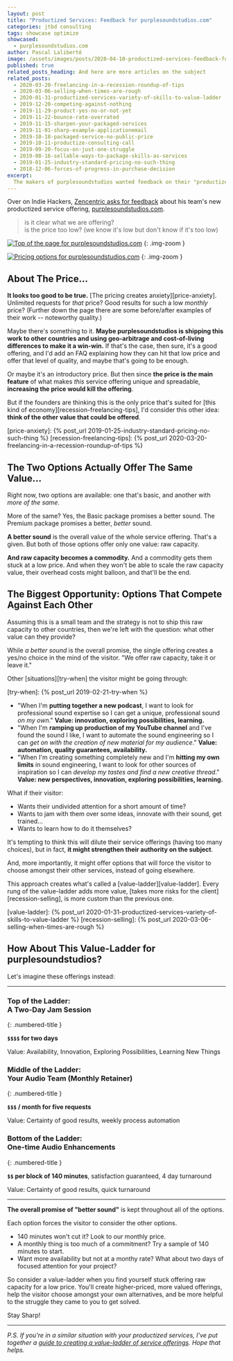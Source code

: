 ```yaml
---
layout: post
title: "Productized Services: Feedback for purplesoundstudios.com"
categories: jtbd consulting
tags: showcase optimize
showcased:
  - purplesoundstudios.com
author: Pascal Laliberté
image: /assets/images/posts/2020-04-10-productized-services-feedback-for-purplesoundstudios.jpg
published: true
related_posts_heading: And here are more articles on the subject
related_posts:
  - 2020-03-20-freelancing-in-a-recession-roundup-of-tips
  - 2020-03-06-selling-when-times-are-rough
  - 2020-01-31-productized-services-variety-of-skills-to-value-ladder
  - 2019-12-20-competing-against-nothing
  - 2019-11-29-product-yes-no-or-not-yet
  - 2019-11-22-bounce-rate-overrated
  - 2019-11-15-sharpen-your-packaged-services
  - 2019-11-01-sharp-example-applicationemail
  - 2019-10-18-packaged-service-no-public-price
  - 2019-10-11-productize-consulting-call
  - 2019-09-20-focus-on-just-one-struggle
  - 2019-08-16-sellable-ways-to-package-skills-as-services
  - 2019-01-25-industry-standard-pricing-no-such-thing
  - 2018-12-06-forces-of-progress-in-purchase-decision
excerpt: 
  The makers of purplesoundstudios wanted feedback on their "productized service". Is it clear what they're offering? Is the price too low? My answer? Unlimited audio improvements for $49/month seems suspect, and there's probably a way to move away from offering raw capacity for a low price by having a value-ladder of options.
---
```


Over on Indie Hackers, [Zencentric asks for feedback][thread] about his team's new productized service offering, [purplesoundstudios.com][purplesoundstudios].

> is it clear what we are offering?  
> is the price too low? (we know it's low but don't know if it's too low)

[thread]: https://www.indiehackers.com/post/launched-a-new-productized-service-audio-and-music-looking-for-feedback-c704175a30?commentId=-M4UI-Z29bNVXAStwAux
[purplesoundstudios]: https://www.purplesoundstudios.com

[![Top of the page for purplesoundstudios.com](/assets/images/posts/2020-04-10-productized-services-feedback-for-purplesoundstudios-01.jpg)][purplesoundstudios]
{: .img-zoom }

[![Pricing options for purplesoundstudios.com](/assets/images/posts/2020-04-10-productized-services-feedback-for-purplesoundstudios-02.jpg)][purplesoundstudios]
{: .img-zoom }

## About The Price...

**It looks too good to be true.** [The pricing creates anxiety][price-anxiety]. Unlimited requests for _that_ price? Good results for such a low _monthly_ price? (Further down the page there are some before/after examples of their work -- noteworthy quality.)

Maybe there's something to it. **Maybe purplesoundstudios is shipping this work to other countries and using geo-arbitrage and cost-of-living differences to make it a win-win.** If that's the case, then sure, it's a good offering, and I'd add an FAQ explaining how they can hit that low price and offer that level of quality, and maybe that's going to be enough.

Or maybe it's an introductory price. But then since **the price is _the_ main feature** of what makes _this_ service offering unique and spreadable, **increasing the price would kill the offering**.

But if the founders are thinking this is the only price that's suited for [this kind of economy][recession-freelancing-tips], I'd consider this other idea: **think of the other value that could be offered**.

[price-anxiety]: {% post_url 2019-01-25-industry-standard-pricing-no-such-thing %}
[recession-freelancing-tips]: {% post_url 2020-03-20-freelancing-in-a-recession-roundup-of-tips %}

## The Two Options Actually Offer The Same Value...

Right now, two options are available: one that's basic, and another with _more of the same_.

More of the same? Yes, the Basic package promises a better sound. The Premium package promises a better, _better_ sound.

**A better sound** is the overall value of the whole service offering. That's a given. But both of those options offer only one value: raw capacity.

**And raw capacity becomes a commodity.** And a commodity gets them stuck at a low price. And when they won't be able to scale the raw capacity value, their overhead costs might balloon, and that'll be the end.

## The Biggest Opportunity: Options That Compete Against Each Other

Assuming this is a small team and the strategy is not to ship this raw capacity to other countries, then we're left with the question: what other value can they provide?

While _a better sound_ is the overall promise, the single offering creates a yes/no choice in the mind of the visitor. "We offer raw capacity, take it or leave it."

Other [situations][try-when] the visitor might be going through:

[try-when]: {% post_url 2019-02-21-try-when %}

* "When I'm **putting together a new podcast**, I want to look for professional sound expertise so I can get a unique, professional sound _on my own_." **Value: innovation, exploring possibilities, learning.**
* "When I'm **ramping up production of my YouTube channel** and I've found the sound I like, I want to automate the sound engineering so I can _get on with the creation of new material for my audience_." **Value: automation, quality guarantees, availability.**
* "When I'm creating something completely new and I'm **hitting my own limits** in sound engineering, I want to look for other sources of inspiration so I can _develop my tastes and find a new creative thread_." **Value: new perspectives, innovation, exploring possibilities, learning.**

What if their visitor:

* Wants their undivided attention for a short amount of time?
* Wants to jam with them over some ideas, innovate with their sound, get trained...
* Wants to learn how to do it themselves?

It's tempting to think this will dilute their service offerings (having too many choices), but in fact, **it might strengthen their authority on the subject**. 

And, more importantly, it might offer options that will force the visitor to choose amongst their other services, instead of going elsewhere.

This approach creates what's called a [value-ladder][value-ladder]. Every rung of the value-ladder adds more value, [takes more risks for the client][recession-selling], is more custom than the previous one.

[value-ladder]: {% post_url 2020-01-31-productized-services-variety-of-skills-to-value-ladder %}
[recession-selling]: {% post_url 2020-03-06-selling-when-times-are-rough %}

## How About This Value-Ladder for purplesoundstudios?

Let's imagine these offerings instead:

---

### **Top of the Ladder:**<br>A Two-Day Jam Session
{: .numbered-title }

**`$$$$` for two days**

Value: Availability, Innovation, Exploring Possibilities, Learning New Things

### **Middle of the Ladder:**<br>Your Audio Team (Monthly Retainer)
{: .numbered-title }

**`$$$` / month for five requests**

Value: Certainty of good results, weekly process automation

### **Bottom of the Ladder:**<br>One-time Audio Enhancements
{: .numbered-title }

**`$$` per block of 140 minutes**, satisfaction guaranteed, 4 day turnaround

Value: Certainty of good results, quick turnaround

---

**The overall promise of "better sound"** is kept throughout all of the options.

Each option forces the visitor to consider the other options.

* 140 minutes won't cut it? Look to our monthly price.
* A monthly thing is too much of a commitment? Try a sample of 140 minutes to start.
* Want more availability but not at a monthy rate? What about two days of focused attention for your project?

So consider a value-ladder when you find yourself stuck offering raw capacity for a low price. You'll create higher-priced, more valued offerings, help the visitor choose amongst your own alternatives, and be more helpful to the struggle they came to you to get solved.

Stay Sharp!

---

_P.S. If you're in a similar situation with your productized services, I've put together a [guide to creating a value-ladder of service offerings](/stepitup/guide/). Hope that helps._
